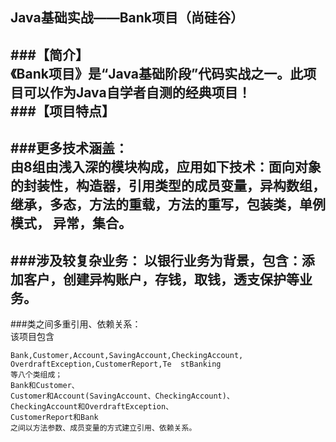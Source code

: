 ## Java基础实战——Bank项目（尚硅谷）  
###【简介】  
《Bank项目》是“Java基础阶段”代码实战之一。此项目可以作为Java自学者自测的经典项目！   
###【项目特点】   
-   
###更多技术涵盖：  
由8组由浅入深的模块构成，应用如下技术：面向对象的封装性，构造器，引用类型的成员变量，异构数组，继承，多态，方法的重载，方法的重写，包装类，单例模式，  异常，集合。  
-    
###涉及较复杂业务：
以银行业务为背景，包含：添加客户，创建异构账户，存钱，取钱，透支保护等业务。    
-   
###类之间多重引用、依赖关系：  
该项目包含  

    Bank,Customer,Account,SavingAccount,CheckingAccount,
    OverdraftException,CustomerReport,Te  stBanking
    等八个类组成；
    Bank和Customer、
    Customer和Account(SavingAccount、CheckingAccount)、
    CheckingAccount和OverdraftException、
    CustomerReport和Bank
    之间以方法参数、成员变量的方式建立引用、依赖关系。



